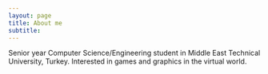 ```yaml
---
layout: page
title: About me
subtitle:
---
```


Senior year Computer Science/Engineering student in Middle East Technical University, Turkey. Interested in games and graphics in the virtual world.
